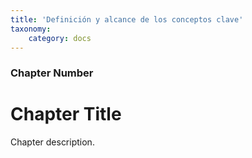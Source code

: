 ```yaml
---
title: 'Definición y alcance de los conceptos clave'
taxonomy:
    category: docs
---
```


### Chapter Number

# Chapter Title

Chapter description.